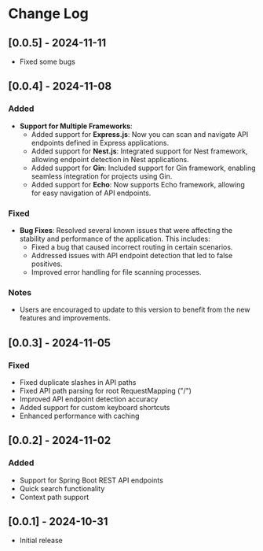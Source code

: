 # Change Log
## [0.0.5] - 2024-11-11
  - Fixed some bugs
  
## [0.0.4] - 2024-11-08
### Added
- **Support for Multiple Frameworks**: 
  - Added support for **Express.js**: Now you can scan and navigate API endpoints defined in Express applications.
  - Added support for **Nest.js**: Integrated support for Nest framework, allowing endpoint detection in Nest applications.
  - Added support for **Gin**: Included support for Gin framework, enabling seamless integration for projects using Gin.
  - Added support for **Echo**: Now supports Echo framework, allowing for easy navigation of API endpoints.

### Fixed
- **Bug Fixes**: Resolved several known issues that were affecting the stability and performance of the application. This includes:
  - Fixed a bug that caused incorrect routing in certain scenarios.
  - Addressed issues with API endpoint detection that led to false positives.
  - Improved error handling for file scanning processes.

### Notes
- Users are encouraged to update to this version to benefit from the new features and improvements.

## [0.0.3] - 2024-11-05
### Fixed
- Fixed duplicate slashes in API paths
- Fixed API path parsing for root RequestMapping ("/")
- Improved API endpoint detection accuracy
- Added support for custom keyboard shortcuts
- Enhanced performance with caching

## [0.0.2] - 2024-11-02
### Added
- Support for Spring Boot REST API endpoints
- Quick search functionality
- Context path support

## [0.0.1] - 2024-10-31
- Initial release
